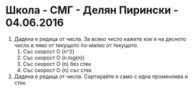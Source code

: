 # Школа - СМГ - Делян Пирински - 04.06.2016
1. Дадена е редица от числа. За всяко число кажете кое е на дясното число в ляво от текущото по-малко от текущото.
	1. Със скорост O (n^2)
	2. Със скорост O (n.log(n))
	3. Със скорост O (n) без стек
	4. Със скорост O (n) със стек
2. Дадена е редица от числа. Сортирайте я само с една променлива и стек.
